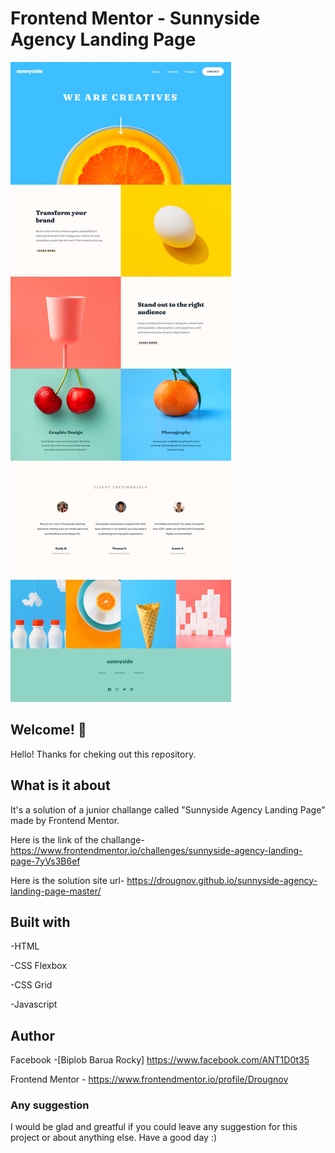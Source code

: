 # Frontend Mentor - Sunnyside Agency Landing Page

![Design preview for sunnyside agency landing page](./design/desktop-design.jpg)

## Welcome! 👋

Hello! Thanks for cheking out this repository.

## What is it about

It's a solution of a junior challange called "Sunnyside Agency Landing Page" made by Frontend Mentor.

Here is the link of the challange-
https://www.frontendmentor.io/challenges/sunnyside-agency-landing-page-7yVs3B6ef

Here is the solution site url-
https://drougnov.github.io/sunnyside-agency-landing-page-master/

## Built with

-HTML

-CSS Flexbox

-CSS Grid

-Javascript

## Author

Facebook -[Biplob Barua Rocky] https://www.facebook.com/ANT1D0t35

Frontend Mentor - https://www.frontendmentor.io/profile/Drougnov

### Any suggestion

I would be glad and greatful if you could leave any suggestion for this project or about anything else. Have a good day :)
